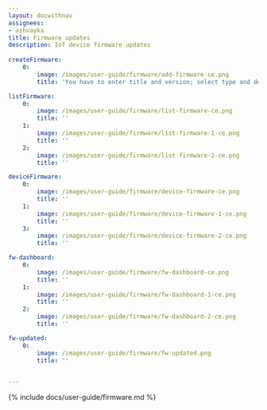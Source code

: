 ```yaml
---
layout: docwithnav
assignees:
- ashvayka
title: Firmware updates
description: IoT device firmware updates
 
createFirmware:
    0:
        image: /images/user-guide/firmware/add-firmware-ce.png  
        title: 'You have to enter title and version; select type and device profile; choose file contains firmware. Optionally add checksum algorithm and checksum.'

listFirmware:
    0:
        image: /images/user-guide/firmware/list-firmware-ce.png
        title: ''
    1:
        image: /images/user-guide/firmware/list-firmware-1-ce.png
        title: ''
    2:
        image: /images/user-guide/firmware/list-firmware-2-ce.png
        title: ''

deviceFirmware:
    0:
        image: /images/user-guide/firmware/device-firmware-ce.png
        title: ''
    1:
        image: /images/user-guide/firmware/device-firmware-1-ce.png
        title: ''
    3:
        image: /images/user-guide/firmware/device-firmware-2-ce.png
        title: ''

fw-dashboard:
    0:
        image: /images/user-guide/firmware/fw-dashboard-ce.png
        title: ''
    1:
        image: /images/user-guide/firmware/fw-dashboard-1-ce.png
        title: ''
    2:
        image: /images/user-guide/firmware/fw-dashboard-2-ce.png
        title: ''

fw-updated:
    0:
        image: /images/user-guide/firmware/fw-updated.png
        title: ''

     
---
```



{% include docs/user-guide/firmware.md %}